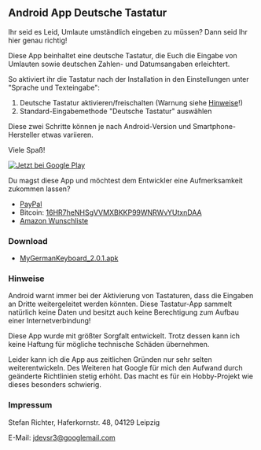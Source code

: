 ## Android App Deutsche Tastatur

Ihr seid es Leid, Umlaute umständlich eingeben zu müssen? Dann seid Ihr hier genau richtig!

Diese App beinhaltet eine deutsche Tastatur, die Euch die Eingabe von Umlauten sowie deutschen Zahlen- und Datumsangaben erleichtert.

So aktiviert ihr die Tastatur nach der Installation in den Einstellungen unter "Sprache und Texteingabe":
1. Deutsche Tastatur aktivieren/freischalten (Warnung siehe [Hinweise](#hinweise)!)
2. Standard-Eingabemethode "Deutsche Tastatur" auswählen

Diese zwei Schritte können je nach Android-Version und Smartphone-Hersteller etwas variieren.

Viele Spaß!

[![Jetzt bei Google Play](https://play.google.com/intl/en_us/badges/images/generic/de_badge_web_generic.png)](http://play.google.com/store/apps/details?id=de.ubuntix.android.mygermankeyboard)

Du magst diese App und möchtest dem Entwickler eine Aufmerksamkeit zukommen lassen?

 - [PayPal](https://www.paypal.com/cgi-bin/webscr?cmd=_s-xclick&hosted_button_id=RCM9U4W33SUPE)
 - Bitcoin: [16HR7heNHSgVVMXBKKP99WNRWvYUtxnDAA](bitcoin:16HR7heNHSgVVMXBKKP99WNRWvYUtxnDAA)
 - [Amazon Wunschliste](http://www.amazon.de/registry/wishlist/141TJJFQ4EQT3)

### Download

* [MyGermanKeyboard_2.0.1.apk](https://github.com/sealor/deutsche-tastatur-website/releases/download/2.0.1/MyGermanKeyboard_2.0.1.apk)

### Hinweise

Android warnt immer bei der Aktivierung von Tastaturen, dass die Eingaben an Dritte weitergeleitet werden könnten. Diese Tastatur-App sammelt natürlich keine Daten und besitzt auch keine Berechtigung zum Aufbau einer Internetverbindung!

Diese App wurde mit größter Sorgfalt entwickelt. Trotz dessen kann ich keine Haftung für mögliche technische Schäden übernehmen.

Leider kann ich die App aus zeitlichen Gründen nur sehr selten weiterentwickeln. Des Weiteren hat Google für mich den Aufwand durch geänderte Richtlinien stetig erhöht. Das macht es für ein Hobby-Projekt wie dieses besonders schwierig.

### Impressum

Stefan Richter, Haferkornstr. 48, 04129 Leipzig

E-Mail: [jdevsr3&#064;go](https://play.google.com/store/apps/developer?id=jdevsr3)[ogle&#109;ail&#046;com](https://play.google.com/store/apps/developer?id=jdevsr3)

